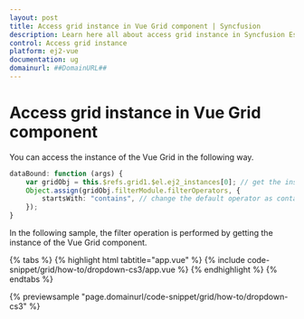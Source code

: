 ```yaml
---
layout: post
title: Access grid instance in Vue Grid component | Syncfusion
description: Learn here all about access grid instance in Syncfusion Essentials Vue Grid component, its elements,and more.
control: Access grid instance 
platform: ej2-vue
documentation: ug
domainurl: ##DomainURL##
---
```


# Access grid instance in Vue Grid component

You can access the instance of the Vue Grid in the following way.

```ts
dataBound: function (args) {
    var gridObj = this.$refs.grid1.$el.ej2_instances[0]; // get the instance of the Grid.
    Object.assign(gridObj.filterModule.filterOperators, {
        startsWith: "contains", // change the default operator as contains for string type column.
    });
}
```

In the following sample, the filter operation is performed by getting the instance of the Vue Grid component.

{% tabs %}
{% highlight html tabtitle="app.vue" %}
{% include code-snippet/grid/how-to/dropdown-cs3/app.vue %}
{% endhighlight %}
{% endtabs %}
        
{% previewsample "page.domainurl/code-snippet/grid/how-to/dropdown-cs3" %}
